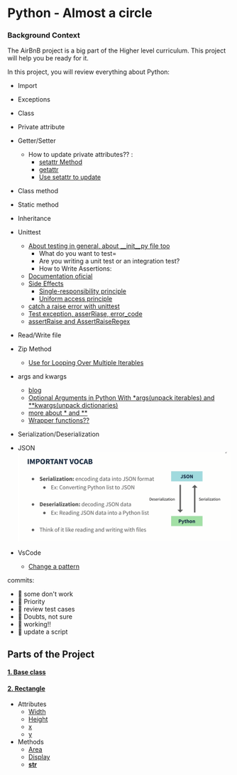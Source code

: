 # Python - Almost a circle


### Background Context
The AirBnB project is a big part of the Higher level curriculum. This project will help you be ready for it.

In this project, you will review everything about Python:

- Import
- Exceptions
- Class
- Private attribute
- Getter/Setter
  - How to update private attributes?? :
    - [setattr Method](https://docs.python.org/3/library/functions.html#setattr)
    - [getattr](https://docs.python.org/3/library/functions.html#getattr)
    - [Use setattr to update](https://stackoverflow.com/questions/8187082/how-can-you-set-class-attributes-from-variable-arguments-kwargs-in-python)
- Class method
- Static method
- Inheritance

- Unittest
  - [About testing in general, about __init__py file too](https://realpython.com/python-testing/)
    - What do you want to test=
    - Are you writing a unit test or an integration test?
    - How to Write Assertions:
  - [Documentation oficial](https://docs.python.org/3/library/unittest.html)
  - [Side Effects]()
    - [Single-responsibility principle](https://en.wikipedia.org/wiki/Single-responsibility_principle)
    - [Uniform access principle](https://en.wikipedia.org/wiki/Uniform_access_principle#Python)
  - [catch a raise error with unittest](https://www.youtube.com/watch?v=cdxRMjYDrmg&ab_channel=ParisNakitaKejser)
  - [Test exception, asserRiase, error_code](https://www.youtube.com/watch?v=LxbiAHGkPhk&ab_channel=AnInsightfulTechie)
  - [assertRaise and AssertRaiseRegex](https://www.tutorialspoint.com/unittest_framework/unittest_framework_exceptions_test.htm)

- Read/Write file

- Zip Method
  - [Use for Looping Over Multiple Iterables](https://realpython.com/python-zip-function/)

- args and kwargs
  - [blog](https://yasoob.me/2013/08/04/args-and-kwargs-in-python-explained/)
  - [Optional Arguments in Python With *args(unpack iterables) and **kwargs(unpack dictionaries)](https://www.youtube.com/watch?v=WcTXxX3vYgY&ab_channel=RealPython)
  - [more about * and **](https://realpython.com/python-kwargs-and-args/)
  - [Wrapper functions??](https://www.geeksforgeeks.org/function-wrappers-in-python/)

- Serialization/Deserialization

- JSON
![Serialitation - Deserialitation](https://github.com/Daniel13713/holbertonschool-higher_level_programming/blob/master/0x0C-python-almost_a_circle/images/Serialization.PNG)

- VsCode
  - [Change a pattern](https://www.jasoft.org/Blog/post/buscar-y-reemplazar-en-visual-studio-code-cambiando-mayusculas-por-minusculas)

commits:
- :stop_sign: some don't work
- :rotating_light: Priority
- :construction: review test cases
- :wilted_flower: Doubts, not sure
- :deciduous_tree: working!!
- :arrows_counterclockwise: update a script

## Parts of the Project

#### [1. Base class](https://github.com/Daniel13713/holbertonschool-higher_level_programming/blob/master/0x0C-python-almost_a_circle/models/base.py)

#### [2. Rectangle](https://github.com/Daniel13713/holbertonschool-higher_level_programming/blob/master/0x0C-python-almost_a_circle/models/rectangle.py)
  - Attributes
    - [Width](https://github.com/Daniel13713/holbertonschool-higher_level_programming/blob/5002134d000a267c20418bf98496e0f2dd6ae277/0x0C-python-almost_a_circle/models/rectangle.py#L89)
    - [Height](https://github.com/Daniel13713/holbertonschool-higher_level_programming/blob/5002134d000a267c20418bf98496e0f2dd6ae277/0x0C-python-almost_a_circle/models/rectangle.py#L59)
    - [x](https://github.com/Daniel13713/holbertonschool-higher_level_programming/blob/5002134d000a267c20418bf98496e0f2dd6ae277/0x0C-python-almost_a_circle/models/rectangle.py#L69)
    - [y](https://github.com/Daniel13713/holbertonschool-higher_level_programming/blob/5002134d000a267c20418bf98496e0f2dd6ae277/0x0C-python-almost_a_circle/models/rectangle.py#L79)
  - Methods
    - [Area](https://github.com/Daniel13713/holbertonschool-higher_level_programming/blob/5002134d000a267c20418bf98496e0f2dd6ae277/0x0C-python-almost_a_circle/models/rectangle.py#L89)
    - [Display](https://github.com/Daniel13713/holbertonschool-higher_level_programming/blob/5002134d000a267c20418bf98496e0f2dd6ae277/0x0C-python-almost_a_circle/models/rectangle.py#L93)
    - [__str__](https://github.com/Daniel13713/holbertonschool-higher_level_programming/blob/5002134d000a267c20418bf98496e0f2dd6ae277/0x0C-python-almost_a_circle/models/rectangle.py#L102)

